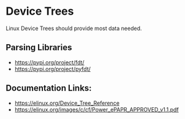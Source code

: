 # Device Trees

Linux Device Trees should provide most data needed. 


## Parsing Libraries

- https://pypi.org/project/fdt/
- https://pypi.org/project/pyfdt/


## Documentation Links:

- https://elinux.org/Device_Tree_Reference
- https://elinux.org/images/c/cf/Power_ePAPR_APPROVED_v1.1.pdf
